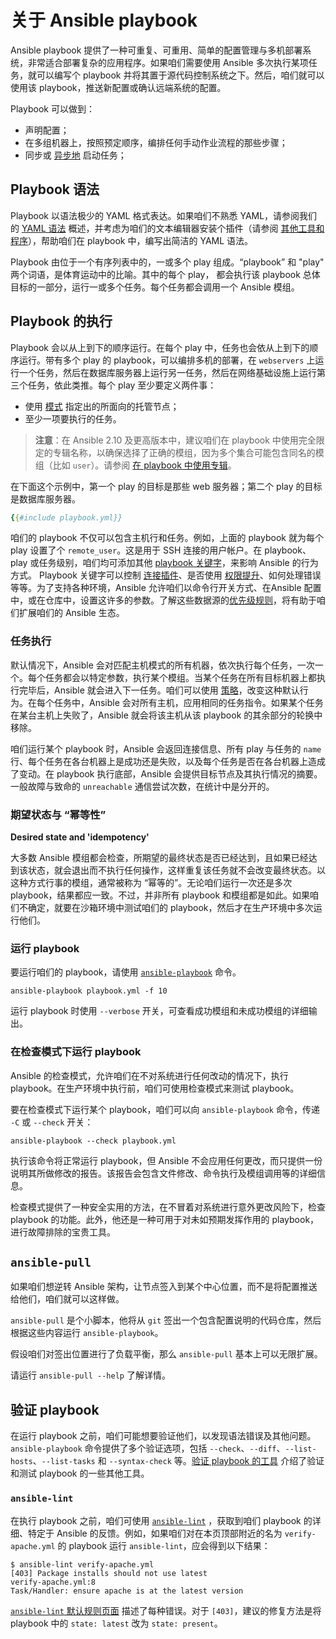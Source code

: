 # 关于 Ansible playbook

Ansible playbook 提供了一种可重复、可重用、简单的配置管理与多机部署系统，非常适合部署复杂的应用程序。如果咱们需要使用 Ansible 多次执行某项任务，就可以编写个 playbook 并将其置于源代码控制系统之下。然后，咱们就可以使用该 playbook，推送新配置或确认远端系统的配置。


Playbook 可以做到：

- 声明配置；
- 在多组机器上，按照预定顺序，编排任何手动作业流程的那些步骤；
- 同步或 [异步地](playbook/executing.md) 启动任务；

## Playbook 语法

Playbook 以语法极少的 YAML 格式表达。如果咱们不熟悉 YAML，请参阅我们的 [YAML 语法](../refs/YAML_syntax.md) 概述，并考虑为咱们的文本编辑器安装个插件（请参阅 [其他工具和程序](https://docs.ansible.com/ansible/latest/community/other_tools_and_programs.html#other-tools-and-programs)），帮助咱们在 playbook 中，编写出简洁的 YAML 语法。


Playbook 由位于一个有序列表中的，一或多个 play 组成。“playbook” 和 "play" 两个词语，是体育运动中的比喻。其中的每个 play， 都会执行该 playbook 总体目标的一部分，运行一或多个任务。每个任务都会调用一个 Ansible 模组。


## Playbook 的执行

Playbook 会以从上到下的顺序运行。在每个 play 中，任务也会依从上到下的顺序运行。带有多个 play 的 playbook，可以编排多机的部署，在 `webservers` 上运行一个任务，然后在数据库服务器上运行另一任务，然后在网络基础设施上运行第三个任务，依此类推。每个 play 至少要定义两件事：


- 使用 [模式](patterns.md) 指定出的所面向的托管节点；
- 至少一项要执行的任务。

> **注意**：在 Ansible 2.10 及更高版本中，建议咱们在 playbook 中使用完全限定的专辑名称，以确保选择了正确的模组，因为多个集合可能包含同名的模组（比如 `user`）。请参阅 [在 playbook 中使用专辑](collection/using.md)。


在下面这个示例中，第一个 play 的目标是那些 web 服务器；第二个 play 的目标是数据库服务器。

```yaml
{{#include playbook.yml}}
```

咱们的 playbook 不仅可以包含主机行和任务。例如，上面的 playbook 就为每个 play 设置了个 `remote_user`。这是用于 SSH 连接的用户帐户。在 playbook、play 或任务级别，咱们均可添加其他 [playbook 关键字](../../refs/playbook_keywords.md)，来影响 Ansible 的行为方式。 Playbook 关键字可以控制 [连接插件](../../plugins/connection.md)、是否使用 [权限提升](executing.md)、如何处理错误等等。为了支持各种环境，Ansible 允许咱们以命令行开关方式、在Ansible 配置中，或在仓库中，设置这许多的参数。了解这些数据源的[优先级规则](../../refs/precedence.md)，将有助于咱们扩展咱们的 Ansible 生态。

### 任务执行

默认情况下，Ansible 会对匹配主机模式的所有机器，依次执行每个任务，一次一个。每个任务都会以特定参数，执行某个模组。当某个任务在所有目标机器上都执行完毕后，Ansible 就会进入下一任务。咱们可以使用 [策略](executing.md)，改变这种默认行为。在每个任务中，Ansible 会对所有主机，应用相同的任务指令。如果某个任务在某台主机上失败了，Ansible 就会将该主机从该 playbook 的其余部分的轮换中移除。


咱们运行某个 playbook 时，Ansible 会返回连接信息、所有 play 与任务的 `name` 行、每个任务在各台机器上是成功还是失败，以及每个任务是否在各台机器上造成了变动。在 playbook 执行底部，Ansible 会提供目标节点及其执行情况的摘要。一般故障与致命的 `unreachable` 通信尝试次数，在统计中是分开的。


### 期望状态与 “幂等性”

**Desired state and 'idempotency'**


大多数 Ansible 模组都会检查，所期望的最终状态是否已经达到，且如果已经达到该状态，就会退出而不执行任何操作，这样重复该任务就不会改变最终状态。以这种方式行事的模组，通常被称为 “幂等的”。无论咱们运行一次还是多次 playbook，结果都应一致。不过，并非所有 playbook 和模组都是如此。如果咱们不确定，就要在沙箱环境中测试咱们的 playbook，然后才在生产环境中多次运行他们。


### 运行 playbook

要运行咱们的 playbook，请使用 [`ansible-playbook`](../cli/ansible-playbook.md) 命令。


```console
ansible-playbook playbook.yml -f 10
```

运行 playbook 时使用 `--verbose` 开关，可查看成功模组和未成功模组的详细输出。


### 在检查模式下运行 playbook


Ansible 的检查模式，允许咱们在不对系统进行任何改动的情况下，执行 playbook。在生产环境中执行前，咱们可使用检查模式来测试 playbook。

要在检查模式下运行某个 playbook，咱们可以向 `ansible-playbook` 命令，传递 `-C` 或 `--check` 开关：


```console
ansible-playbook --check playbook.yml
```


执行该命令将正常运行 playbook，但 Ansible 不会应用任何更改，而只提供一份说明其所做修改的报告。该报告会包含文件修改、命令执行及模组调用等的详细信息。

检查模式提供了一种安全实用的方法，在不冒着对系统进行意外更改风险下，检查 playbook 的功能。此外，他还是一种可用于对未如预期发挥作用的 playbook，进行故障排除的宝贵工具。


## `ansible-pull`

如果咱们想逆转 Ansible 架构，让节点签入到某个中心位置，而不是将配置推送给他们，咱们就可以这样做。

`ansible-pull` 是个小脚本，他将从 `git` 签出一个包含配置说明的代码仓库，然后根据这些内容运行 `ansible-playbook`。

假设咱们对签出位置进行了负载平衡，那么 `ansible-pull` 基本上可以无限扩展。

请运行 `ansible-pull --help` 了解详情。


## 验证 playbook


在运行 playbook 之前，咱们可能想要验证他们，以发现语法错误及其他问题。`ansible-playbook` 命令提供了多个验证选项，包括 `--check`、`--diff`、`--list-hosts`、`--list-tasks` 和 `--syntax-check` 等。[验证 playbook 的工具](https://docs.ansible.com/ansible/latest/community/other_tools_and_programs.html#validate-playbook-tools) 介绍了验证和测试 playbook 的一些其他工具。


### `ansible-lint`

在执行 playbook 之前，咱们可使用 [`ansible-lint`](https://ansible.readthedocs.io/projects/lint/) ，获取到咱们 playbook 的详细、特定于 Ansible 的反馈。例如，如果咱们对在本页顶部附近的名为 `verify-apache.yml` 的 playbook 运行 `ansible-lint`，应会得到以下结果：

```console
$ ansible-lint verify-apache.yml
[403] Package installs should not use latest
verify-apache.yml:8
Task/Handler: ensure apache is at the latest version
```

[`ansible-lint` 默认规则页面](https://ansible.readthedocs.io/projects/lint/rules/) 描述了每种错误。对于 `[403]`，建议的修复方法是将 playbook 中的 `state: latest` 改为 `state: present`。
